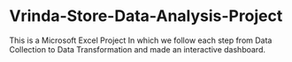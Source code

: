 # Vrinda-Store-Data-Analysis-Project

This is a Microsoft Excel Project In which we follow each step from Data Collection to Data Transformation and made an interactive dashboard.
